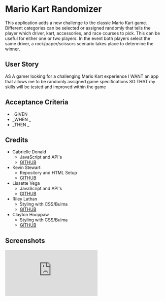 # Mario Kart Randomizer

This application adds a new challenge to the classic Mario Kart game. Different categories can be selected or assigned randomly that tells the player which driver, kart, accessories, and race courses to pick. This can be useful for either one or two players. In the event both players select the same driver, a rock/paper/scissors scenario takes place to determine the winner.

## User Story

AS A gamer looking for a challenging Mario Kart experience
I WANT an app that allows me to be randomly assigned game specifications
SO THAT my skills will be tested and improved within the game

## Acceptance Criteria

* _GIVEN _
* _WHEN _
* _THEN _


## Credits

* Gabrielle Donald
    - JavaScript and API's
    - [GITHUB](https://github.com/gabriellenoelle)
* Kevin Stewart
    - Repository and HTML Setup
    - [GITHUB](https://github.com/stewk033)
* Lissette Vega
    - JavaScript and API's
    - [GITHUB](https://github.com/lvega7)
* Riley Lathan
    - Styling with CSS/Bulma
    - [GITHUB](https://github.com/rileylathan)
* Clayton Hooppaw
    - Styling with CSS/Bulma
    - [GITHUB](https://github.com/TonofClay93)

## Screenshots

![SCREENSHOT](https://github.com/stewk033/mario-kart-randomizer/blob/ks-feature/html/assets/images/wannabe%20wireframe.pdf)
